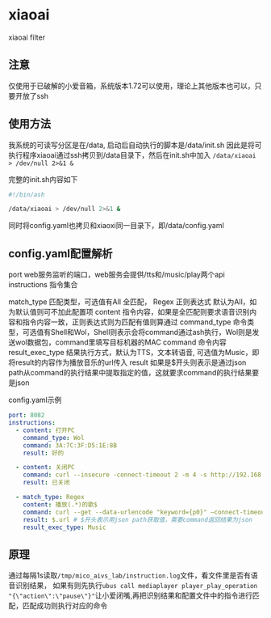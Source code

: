 # xiaoai
 xiaoai filter

 ## 注意
 仅使用于已破解的小爱音箱，系统版本1.72可以使用，理论上其他版本也可以，只要开放了ssh

 ## 使用方法
 我系统的可读写分区是在/data, 启动后自动执行的脚本是/data/init.sh
 因此是将可执行程序xiaoai通过ssh拷贝到/data目录下，然后在init.sh中加入
 `/data/xiaoai > /dev/null 2>&1 &`

 完整的init.sh内容如下
 ```sh
#!/bin/ash

/data/xiaoai > /dev/null 2>&1 &
 ```

同时将config.yaml也拷贝和xiaoxi同一目录下，即/data/config.yaml

## config.yaml配置解析

port                web服务监听的端口，web服务会提供/tts和/music/play两个api
instructions        指令集合

match_type          匹配类型，可选值有All 全匹配， Regex 正则表达式  默认为All，如为默认值则可不加此配置项
content             指令内容，如果是全匹配则要求语音识别内容和指令内容一致，正则表达式则为匹配有值则算通过
command_type        命令类型，可选值有Shell和Wol，Shell则表示会将command通过ash执行，Wol则是发送wol数据包，command里填写目标机器的MAC
command             命令内容
result_exec_type    结果执行方式，默认为TTS，文本转语音, 可选值为Music，即将result的内容作为播放音乐的url传入
result              如果是$开头则表示是通过json path从command的执行结果中提取指定的值，这就要求command的执行结果要是json

config.yaml示例
```yaml
port: 8082
instructions:
  - content: 打开PC
    command_type: Wol
    command: 3A:7C:3F:D5:1E:8B
    result: 好的

  - content: 关闭PC
    command: curl --insecure -connect-timeout 2 -m 4 -s http://192.168.1.100:30000?pass=sdfscs
    result: 已关闭

  - match_type: Regex
    content: 播放(.*)的歌$
    command: curl --get --data-urlencode "keyword={p0}" –connect-timeout 2  http://192.168.2.102:3030/music # {p0}表示匹配到的第一个替换到这里,{p1} {p2}以此类推
    result: $.url # $开头表示用json path获取值，需要command返回结果为json
    result_exec_type: Music
```

## 原理
通过每隔1s读取`/tmp/mico_aivs_lab/instruction.log`文件，看文件里是否有语音识别结果，
如果有则先执行`ubus call mediaplayer player_play_operation  "{\"action\":\"pause\"}"`让小爱闭嘴,再把识别结果和配置文件中的指令进行匹配，匹配成功则执行对应的命令


